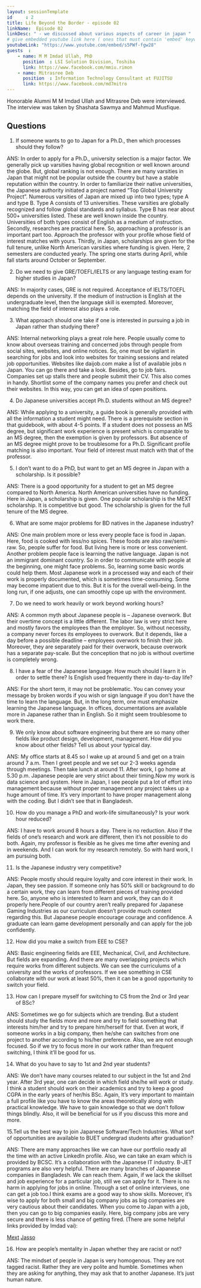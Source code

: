 ```yaml
---
layout: sessionTemplate
id     : 2
title: Life Beyond the Border - episode 02
linkName:  Episode 02
linkDesc: " - we discussed about various aspects of career in japan "
# give embedded youtube link here ( ones that must contain 'embed' keyword )
youtubeLink: "https://www.youtube.com/embed/s5PWf-fgw28"
guests  :
    - name: M M Imdad Ullah, PhD
      position  : LSI Solution Division, Toshiba
      link: https://www.facebook.com/mmiu.rimon
    - name: Mitrasree Deb
      position  : Information Technology Consultant at FUJITSU
      link: https://www.facebook.com/md7mitro
---
```

Honorable Alumni  M M Imdad Ullah and  Mitrasree Deb were interviewed.
The interview was taken by  Shashata  Sawmya and Mahmud Musfique.

## Questions

1. If someone wants to go to Japan for a Ph.D., then which processes should they follow?


ANS: In order to apply for a Ph.D., university selection is a major factor. We generally pick up varsities having global recognition or well known around the globe. 
But, global ranking is not enough. There are many varsities in Japan that might not be popular outside the country but have a stable reputation within the country. In order to 
familiarize their native universities, the Japanese authority initiated a project named “Top Global University Project”. Numerous varsities of Japan are mixed up into two types; 
type A and type B. Type A consists of 13 universities. These varsities are globally recognized and follow global standards and syllabus. Type B has near about 500+ universities 
listed. These are well known inside the country. Universities of both types consist of English as a medium of instruction. Secondly, researches are practical here. So, approaching
a professor is an important part too. Approach the professor with your profile whose field of interest matches with yours. Thirdly, in Japan, scholarships are given for the full 
tenure, unlike North American varsities where funding is given. Here, 2 semesters are conducted yearly. The spring one starts during April, while fall starts around October or 
September.




2. Do we need to give GRE/TOEFL/IELTS  or any language testing exam for higher studies in Japan?


ANS: In majority cases,  GRE is not required. Acceptance of IELTS/TOEFL depends on the university. If the medium of instruction is English at the undergraduate level, then the 
language skill is exempted. Moreover, matching the field of interest also plays a role.




3. What approach should one take if one is interested in pursuing a job in Japan rather than studying there?


ANS: Internal networking plays a great role here. People usually come to know about overseas training and concerned jobs through people from social sites, websites, and online 
notices. So, one must be vigilant in searching for jobs and look into websites for training sessions and related job opportunities. Websites like daijob.com make a list of 
available jobs n Japan. You can go there and take a look. Besides,  go to job fairs. Companies set up stalls there and people submit their CV. This also comes in handy. 
Shortlist some of the company names you prefer and check out their websites. In this way, you can get an idea of open positions.




4. Do Japanese universities accept Ph.D. students without an MS degree?


ANS: While applying to a university, a guide book is generally provided with all the information a student might need. There is a prerequisite section in that guidebook, with 
about 4-5 points. If a student does not possess an MS degree, but significant work experience is present which is comparable to an MS degree, then the exemption is given by 
professors. But absence of an MS degree might prove to be troublesome for a Ph.D. Significant profile matching is also important. Your field of interest must match with that of 
the professor.  




5. I don’t want to do a PhD, but want to get an MS degree in Japan with a scholarship. Is it possible?


ANS: There is a good opportunity for a student to get an MS degree compared to North America. North American universities have no funding. Here in Japan, a scholarship is given.
One popular scholarship is the MEXT scholarship. It is competitive but good. The scholarship is given for the full tenure of the MS degree.




6. What are some major problems for BD natives in the Japanese industry?


ANS: One main problem more or less every people face is food in Japan. Here, food is cooked with less/no spices. These foods are also raw/semi-raw. So, people suffer for food. 
But living here is more or less convenient. Another problem people face is learning the native language. Japan is not an immigrant dominant country. So in order to communicate 
with people at the beginning, one might face problems. So, learning some basic words could help them. Most Japanese work in a processed way and each of their work is properly 
documented, which is sometimes time-consuming. Some may become impatient due to this. But it is for the overall well-being. In the long run, if one adjusts, one can smoothly 
cope up with the environment.




7. Do we need to work heavily or work beyond working hours?


ANS: A common myth about Japanese people is – Japanese overwork. But their overtime concept is a little different. The labor law is very strict here and mostly favors the 
employees than the employer. So, without necessity, a company never forces its employees to overwork. But it depends, like a day before a possible deadline – employees overwork
to finish their job. Moreover, they are separately paid for their overwork, because overwork has a separate pay-scale.  But the conception that no job is without overtime is
completely wrong. 




8. I have a fear of the Japanese language. How much should I learn it in order to settle there? Is English used frequently there in day-to-day life?


ANS: For the short term, it may not be problematic. You can convey your message by broken words if you wish or sign language if you don’t have the time to learn the language. 
But, in the long term, one must emphasize learning the Japanese language. In offices, documentations are available more in Japanese rather than in English. So it might seem 
troublesome to work there.




9. We only know about software engineering but there are so many other fields like product design, development, management. How did you know about other fields? Tell us about
your typical day.


ANS: My office starts at 8.45 so I wake up at around 5 and get on a train around 7 a.m. Then I greet people and we set our 2-3 weeks agenda through meetings. Then take lunch at 
around 11. After work, I go home at 5.30 p.m. Japanese people are very strict about their timing.Now my work is data science and system. Here in Japan, I see people put a lot of
effort into management because without proper management any project takes up a huge amount of time. It’s very important to have proper management along with the coding. But I 
didn’t see that in Bangladesh.




10. How do you manage a PhD and work-life simultaneously? Is your work hour reduced? 


ANS: I have to work around 8 hours a day. There is no reduction. Also if the fields of one’s research and work are different, then it’s not possible to do both. Again, my 
professor is flexible as he gives me time after evening and in weekends. And I can work for my research remotely. So with hard work, I am pursuing both.




11. Is the Japanese industry very competitive?


ANS: People mostly should require loyalty and core interest in their work. In Japan, they see passion. If someone only has 50% skill or background to do a certain work, they can
learn from different pieces of training provided here. So, anyone who is interested to learn and work, they can do it properly here.People of our country aren’t really prepared 
for Japanese Gaming Industries as our curriculum doesn’t provide much content regarding this. But Japanese people encourage courage and confidence. A graduate can learn game 
development personally and can apply for the job confidently. 




12. How did you make a switch from EEE to CSE?


ANS: Basic engineering fields are EEE, Mechanical, Civil, and Architecture. But fields are expanding. And there are many overlapping projects which require works from different 
subjects. We can see the curriculums of a university and the works of professors. If we see something in CSE collaborate with our work at least 50%, then it can be a good 
opportunity to switch your field. 




13. How can I prepare myself for switching to CS from the 2nd or 3rd year of BSc?


ANS: Sometimes we go for subjects which are trending. But a student should study the fields more and more and try to field something that interests him/her and try to prepare 
him/herself for that. Even at work, if someone works in a big company, then he/she can switches from one project to another according to his/her preference.  Also, we are not 
enough focused. So if we try to focus more in our work rather than frequent switching, I think it’ll be good for us.




14. What do you have to say to 1st and  2nd year students?


ANS: We don’t have many courses related to our subject in the 1st and 2nd year. After 3rd year, one can decide in which field she/he will work or study. I think a student should
work on their academics and try to keep a good CGPA in the early years of her/his BSc. Again, It’s very important to maintain a full profile like you have to know the areas 
theoretically along with practical knowledge. We have to gain knowledge so that we don’t follow things blindly. Also, it will be beneficial for us if you discuss this more and 
more.




15.Tell us the best way to join Japanese Software/Tech Industries. What sort of opportunities are available to BUET undergrad students after graduation?


ANS: There are many approaches like we can have our portfolio ready all the time with an active LinkedIn profile. Also, we can take an exam which is provided by BCSC. It’s a 
collaboration with the Japanese IT industry. B-JET programs are also very helpful. There are many branches of Japanese companies in Bangladesh. We can reach them. Again, if we 
lack the skillset and job experience for a particular job, still we can apply for it. There is no harm in applying for jobs in online. Through a set of online interviews, one 
can get a job too.I think exams are a good way to show skills. Moreover, it’s wise to apply for both small and big company jobs as big companies are very cautious about their 
candidates. When you come to Japan with a job, then you can go to big companies easily. Here, big company jobs are very secure and there is less chance of getting fired. (There 
are some helpful links provided by Imdad vai):

 [Mext](https://tgu.mext.go.jp/en/)
 [Jasso](https://www.jasso.go.jp/en/study_j/scholarships/brochure.html)
 
 


16. How are people’s mentality in Japan whether they are racist or not?


ANS: The mindset of people in Japan is very homogenous. They are not tagged racist. Rather they are very polite and humble. Sometimes when they are asking for anything, they may
ask that to another Japanese. It’s just human nature.




















